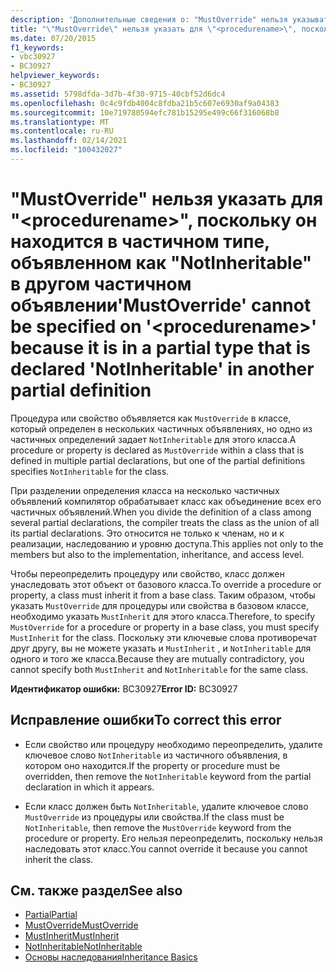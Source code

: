 ```yaml
---
description: 'Дополнительные сведения о: "MustOverride" нельзя указывать для " <procedurename> ", так как он находится в разделяемом типе, объявленном как "NotInheritable" в другом частичном определении'
title: "\"MustOverride\" нельзя указать для \"<procedurename>\", поскольку он находится в частичном типе, объявленном как \"NotInheritable\" в другом частичном объявлении"
ms.date: 07/20/2015
f1_keywords:
- vbc30927
- BC30927
helpviewer_keywords:
- BC30927
ms.assetid: 5798dfda-3d7b-4f30-9715-40cbf52d6dc4
ms.openlocfilehash: 0c4c9fdb4004c8fdba21b5c607e6930af9a04383
ms.sourcegitcommit: 10e719780594efc781b15295e499c66f316068b8
ms.translationtype: MT
ms.contentlocale: ru-RU
ms.lasthandoff: 02/14/2021
ms.locfileid: "100432027"
---
```

# <a name="mustoverride-cannot-be-specified-on-procedurename-because-it-is-in-a-partial-type-that-is-declared-notinheritable-in-another-partial-definition"></a><span data-ttu-id="156ac-103">"MustOverride" нельзя указать для "\<procedurename>", поскольку он находится в частичном типе, объявленном как "NotInheritable" в другом частичном объявлении</span><span class="sxs-lookup"><span data-stu-id="156ac-103">'MustOverride' cannot be specified on '\<procedurename>' because it is in a partial type that is declared 'NotInheritable' in another partial definition</span></span>

<span data-ttu-id="156ac-104">Процедура или свойство объявляется как `MustOverride` в классе, который определен в нескольких частичных объявлениях, но одно из частичных определений задает `NotInheritable` для этого класса.</span><span class="sxs-lookup"><span data-stu-id="156ac-104">A procedure or property is declared as `MustOverride` within a class that is defined in multiple partial declarations, but one of the partial definitions specifies `NotInheritable` for the class.</span></span>  
  
 <span data-ttu-id="156ac-105">При разделении определения класса на несколько частичных объявлений компилятор обрабатывает класс как объединение всех его частичных объявлений.</span><span class="sxs-lookup"><span data-stu-id="156ac-105">When you divide the definition of a class among several partial declarations, the compiler treats the class as the union of all its partial declarations.</span></span> <span data-ttu-id="156ac-106">Это относится не только к членам, но и к реализации, наследованию и уровню доступа.</span><span class="sxs-lookup"><span data-stu-id="156ac-106">This applies not only to the members but also to the implementation, inheritance, and access level.</span></span>  
  
 <span data-ttu-id="156ac-107">Чтобы переопределить процедуру или свойство, класс должен унаследовать этот объект от базового класса.</span><span class="sxs-lookup"><span data-stu-id="156ac-107">To override a procedure or property, a class must inherit it from a base class.</span></span> <span data-ttu-id="156ac-108">Таким образом, чтобы указать `MustOverride` для процедуры или свойства в базовом классе, необходимо указать `MustInherit` для этого класса.</span><span class="sxs-lookup"><span data-stu-id="156ac-108">Therefore, to specify `MustOverride` for a procedure or property in a base class, you must specify `MustInherit` for the class.</span></span> <span data-ttu-id="156ac-109">Поскольку эти ключевые слова противоречат друг другу, вы не можете указать и `MustInherit` , и `NotInheritable` для одного и того же класса.</span><span class="sxs-lookup"><span data-stu-id="156ac-109">Because they are mutually contradictory, you cannot specify both `MustInherit` and `NotInheritable` for the same class.</span></span>  
  
 <span data-ttu-id="156ac-110">**Идентификатор ошибки:** BC30927</span><span class="sxs-lookup"><span data-stu-id="156ac-110">**Error ID:** BC30927</span></span>  
  
## <a name="to-correct-this-error"></a><span data-ttu-id="156ac-111">Исправление ошибки</span><span class="sxs-lookup"><span data-stu-id="156ac-111">To correct this error</span></span>  
  
- <span data-ttu-id="156ac-112">Если свойство или процедуру необходимо переопределить, удалите ключевое слово `NotInheritable` из частичного объявления, в котором оно находится.</span><span class="sxs-lookup"><span data-stu-id="156ac-112">If the property or procedure must be overridden, then remove the `NotInheritable` keyword from the partial declaration in which it appears.</span></span>  
  
- <span data-ttu-id="156ac-113">Если класс должен быть `NotInheritable`, удалите ключевое слово `MustOverride` из процедуры или свойства.</span><span class="sxs-lookup"><span data-stu-id="156ac-113">If the class must be `NotInheritable`, then remove the `MustOverride` keyword from the procedure or property.</span></span> <span data-ttu-id="156ac-114">Его нельзя переопределить, поскольку нельзя наследовать этот класс.</span><span class="sxs-lookup"><span data-stu-id="156ac-114">You cannot override it because you cannot inherit the class.</span></span>  
  
## <a name="see-also"></a><span data-ttu-id="156ac-115">См. также раздел</span><span class="sxs-lookup"><span data-stu-id="156ac-115">See also</span></span>

- [<span data-ttu-id="156ac-116">Partial</span><span class="sxs-lookup"><span data-stu-id="156ac-116">Partial</span></span>](../language-reference/modifiers/partial.md)
- [<span data-ttu-id="156ac-117">MustOverride</span><span class="sxs-lookup"><span data-stu-id="156ac-117">MustOverride</span></span>](../language-reference/modifiers/mustoverride.md)
- [<span data-ttu-id="156ac-118">MustInherit</span><span class="sxs-lookup"><span data-stu-id="156ac-118">MustInherit</span></span>](../language-reference/modifiers/mustinherit.md)
- [<span data-ttu-id="156ac-119">NotInheritable</span><span class="sxs-lookup"><span data-stu-id="156ac-119">NotInheritable</span></span>](../language-reference/modifiers/notinheritable.md)
- [<span data-ttu-id="156ac-120">Основы наследования</span><span class="sxs-lookup"><span data-stu-id="156ac-120">Inheritance Basics</span></span>](../programming-guide/language-features/objects-and-classes/inheritance-basics.md)
